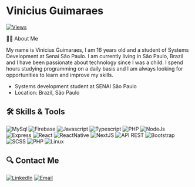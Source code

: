 # Vinicius Guimaraes

[![Views](https://komarev.com/ghpvc/?username=GuimaSpace)](https://github.com/GuimaSpace)

👨‍💻 About Me

My name is Vinicius Guimaraes, I am 16 years old and a student of Systems Development at Senai São Paulo. I am currently living in São Paulo, Brazil and I have been passionate about technology since I was a child. I spend hours studying programming on a daily basis and I am always looking for opportunities to learn and improve my skills.

- Systems development student at SENAI São Paulo
- Location: Brazil, São Paulo

## 🛠️ Skills & Tools

![MySql](https://img.shields.io/badge/-mysql-333333?style=flat&logo=mysql)
![Firebase](https://img.shields.io/badge/-firebase-333333?style=flat&logo=firebase)
![Javascript](https://img.shields.io/badge/-Javascript-333333?style=flat&logo=javascript)
![Typescript](https://img.shields.io/badge/-Typescript-333333?style=flat&logo=typescript)
![PHP](https://img.shields.io/badge/-PHP-333333?style=flat&logo=php)
![NodeJs](https://img.shields.io/badge/-NodeJS-333333?style=flat&logo=node.js)
![Express](https://img.shields.io/badge/-Express-333333?style=flat&logo=express)
![React](https://img.shields.io/badge/-React-333333?style=flat&logo=react)
![ReactNative](https://img.shields.io/badge/-React_Native-333333?style=flat&logo=react)
![NextJS](https://img.shields.io/badge/-NextJS-333333?style=flat&logo=next.js)
![API REST](https://img.shields.io/badge/-API%20REST-333333?style=flat)
![Bootstrap](https://img.shields.io/badge/-Bootstrap-333333?style=flat&logo=bootstrap)
![SCSS](https://img.shields.io/badge/-SCSS-333333?style=flat&logo=sass)
![PHP](https://img.shields.io/badge/-PHP-333333?style=flat&logo=php)
![Linux](https://img.shields.io/badge/-Linux-333333?style=flat&logo=linux)

## 🔍 Contact Me

[![LinkedIn](https://img.shields.io/badge/-LinkedIn-blue?style=flat-square&logo=Linkedin&logoColor=white&link=https://www.linkedin.com/in/vinicius-guimar%C3%A3es-108483243/)](https://www.linkedin.com/in/vinicius-guimar%C3%A3es-108483243/)
[![Email](https://img.shields.io/badge/-Email-D14836?style=flat-square&logo=Gmail&logoColor=white&link=mailto:viniciusguimaraescarneiro@gmail.com)](mailto:viniciusguimaraescarneiro@gmail.com)
